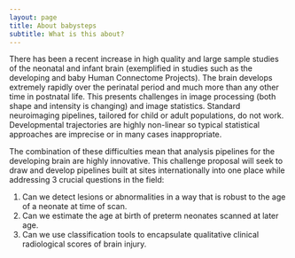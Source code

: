 ```yaml
---
layout: page
title: About babysteps
subtitle: What is this about?
---
```


There has been a recent increase in high quality and large sample studies of the neonatal and infant brain
(exemplified in studies such as the developing and baby Human Connectome Projects). The brain develops
extremely rapidly over the perinatal period and much more than any other time in postnatal life.
This presents challenges in image processing (both shape and intensity is changing) and image statistics. Standard
neuroimaging pipelines, tailored for child or adult populations, do not work. Developmental trajectories are highly
non-linear so typical statistical approaches are imprecise or in many cases inappropriate.

The combination of these difficulties mean that analysis pipelines for the developing brain are highly innovative.
This challenge proposal will seek to draw and develop pipelines built at sites internationally into one place while
addressing 3 crucial questions in the field: 

1. Can we detect lesions or abnormalities in a way that is robust to the age of a neonate at time of scan. 
2. Can we estimate the age at birth of preterm neonates scanned at later age. 
3. Can we use classification tools to encapsulate qualitative clinical radiological scores of brain injury.
